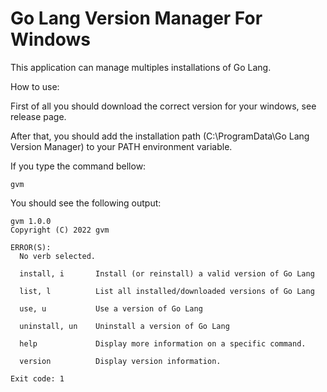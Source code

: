 # Go Lang Version Manager For Windows

This application can manage multiples installations of Go Lang.

How to use:

First of all you should download the correct version for your windows, see release page.

After that, you should add the installation path (C:\ProgramData\Go Lang Version Manager) to your PATH environment variable.

If you type the command bellow:

```
gvm
```

You should see the following output:

```
gvm 1.0.0
Copyright (C) 2022 gvm

ERROR(S):
  No verb selected.

  install, i       Install (or reinstall) a valid version of Go Lang

  list, l          List all installed/downloaded versions of Go Lang

  use, u           Use a version of Go Lang

  uninstall, un    Uninstall a version of Go Lang

  help             Display more information on a specific command.

  version          Display version information.

Exit code: 1
```
